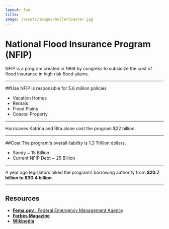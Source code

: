 ```yaml
---
layout: fun
title:
image: /assets/images/RollerCoaster.jpg
---
```


# National Flood Insurance Program (NFIP)
NFIP is a program created in 1968 by congress to subsidize the cost of flood insurance in high risk flood-plains. 

---
##Use
NFIP is responsible for 5.6 million policies

* Vacation Homes
* Rentals
* Flood Plains
* Coastal Property

---

<div class="message"> Hurricanes Katrina and Rita alone cost the program $22 billion.</div>

---
##Cost
The program's overall liability is 1.3 Trillion dollars.

* Sandy ~ 15 Billion
* Current NFIP Debt ~ 25 Billion

---
<div class="message"> A year ago legislators hiked the program’s borrowing authority from <strong>$20.7 billion to $30.4 billion.</strong> </div>

---
## Resources

* [**Fema.gov** : Federal Emergency Management Agency](http://www.fema.gov/national-flood-insurance-program)
* [**Forbes Magazine**](http://www.forbes.com/sites/dougbandow/2014/02/24/budget-reform-in-reverse-congress-prepares-to-hike-flood-insurance-subsidies/)
* [**Wikipedia**](http://en.wikipedia.org/wiki/National_Flood_Insurance_Program)